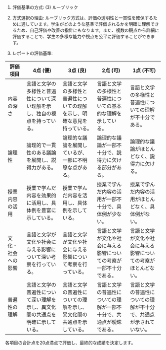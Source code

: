 1. 評価基準の方式: (3) ルーブリック

2. 方式選択の理由:
ルーブリック方式は、評価の透明性と一貫性を確保するために適しています。学生がどのような基準で評価されるかを明確に理解できるため、自己評価や改善の指針にもなります。また、複数の観点から詳細に評価することで、学生の多様な能力や視点を公平に評価することができます。

3. レポートの評価基準:

| 評価項目           | 4点 (優)                                                                 | 3点 (良)                                                               | 2点 (可)                                                               | 1点 (不可)                                                             |
|--------------------|---------------------------------------------------------------------------|------------------------------------------------------------------------|------------------------------------------------------------------------|------------------------------------------------------------------------|
| 内容の深さ         | 言語と文学の多様性と普遍性について深い理解を示し、独自の視点を持っている。 | 言語と文学の多様性と普遍性についての理解を示し、明確な意見を持っている。 | 言語と文学の多様性と普遍性についての基本的な理解を示している。       | 言語と文学の多様性と普遍性についての理解が不十分である。             |
| 論理性             | 論理的で一貫性のある議論を展開し、説得力がある。                           | 論理的な議論を展開しているが、一部に不明瞭な点がある。                 | 論理的な議論が一部不十分で、説得力に欠ける部分がある。               | 論理的な議論がほとんどなく、説得力に欠ける。                         |
| 授業内容の活用     | 授業で学んだ内容を効果的に活用し、具体例を豊富に示している。               | 授業で学んだ内容を活用し、具体例を示している。                         | 授業で学んだ内容の活用が一部不十分で、具体例が少ない。               | 授業で学んだ内容の活用がほとんどなく、具体例がない。                 |
| 文化・社会への影響 | 言語と文学が文化や社会に与える影響について深い考察を行っている。           | 言語と文学が文化や社会に与える影響について考察を行っている。           | 言語と文学が文化や社会に与える影響についての考察が一部不十分である。 | 言語と文学が文化や社会に与える影響についての考察がほとんどない。   |
| 普遍性の理解       | 言語と文学の普遍性について深い理解を示し、異文化間の共通点を明確に示している。 | 言語と文学の普遍性についての理解を示し、異文化間の共通点を示している。 | 言語と文学の普遍性についての理解が一部不十分で、共通点が曖昧である。 | 言語と文学の普遍性についての理解が不十分で、共通点が示されていない。 |

各項目の合計点を20点満点で評価し、最終的な成績を決定します。